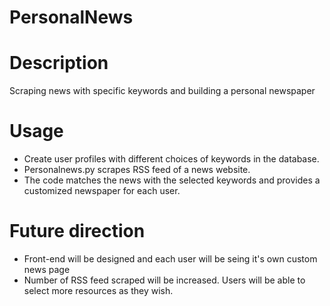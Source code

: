 # PersonalNews

# Description
Scraping news with specific keywords and building a personal newspaper

# Usage
- Create user profiles with different choices of keywords in the database.
- Personalnews.py scrapes RSS feed of a news website. 
- The code matches the news with the selected keywords and provides a customized newspaper for each user.

# Future direction
- Front-end will be designed and each user will be seing it's own custom news page
- Number of RSS feed scraped will be increased. Users will be able to select more resources as they wish.

